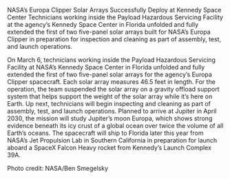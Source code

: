 NASA’s Europa Clipper Solar Arrays Successfully Deploy at Kennedy Space Center 
 Technicians working inside the Payload Hazardous Servicing Facility at the agency’s Kennedy Space Center in Florida unfolded and fully extended the first of two five-panel solar arrays built for NASA’s Europa Clipper in preparation for inspection and cleaning as part of assembly, test, and launch operations.

On March 6, technicians working inside the Payload Hazardous Servicing Facility at NASA’s Kennedy Space Center in Florida unfolded and fully extended the first of two five-panel solar arrays for the agency’s Europa Clipper spacecraft. Each solar array measures 46.5 feet in length. For the operation, the team suspended the solar array on a gravity offload support system that helps support the weight of the solar array while it’s here on Earth. Up next, technicians will begin inspecting and cleaning as part of assembly, test, and launch operations. Planned to arrive at Jupiter in April 2030, the mission will study Jupiter’s moon Europa, which shows strong evidence beneath its icy crust of a global ocean over twice the volume of all Earth’s oceans. The spacecraft will ship to Florida later this year from NASA’s Jet Propulsion Lab in Southern California in preparation for launch aboard a SpaceX Falcon Heavy rocket from Kennedy’s Launch Complex 39A.

Photo credit: NASA/Ben Smegelsky